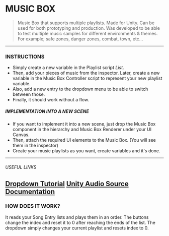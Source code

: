 # MUSIC BOX
> Music Box that supports multiple playlists. Made for Unity.
> Can be used for both prototyping and production.
> Was developed to be able to test multiple music samples for different environments & themes. For example; safe zones, danger zones, combat, town, etc...
***
### INSTRUCTIONS
* Simply create a new variable in the Playlist script _List<SongEntry>_. 
* Then, add your pieces of music from the inspector. Later, create a new variable in the Music Box Controller script to represent your new playlist variable. 
* Also, add a new entry to the dropdown menu to be able to switch between those. 
* Finally, it should work without a flow.
##### IMPLEMENTATION INTO A NEW SCENE
* If you want to implement it into a new scene, just drop the Music Box component in the hierarchy and Music Box Renderer under your UI Canvas.
* Then, attach the required UI elements to the Music Box. (You will see them in the inspector)
* Create your music playlists as you want, create variables and it's done.
---
###### USEFUL LINKS
[Dropdown Tutorial](https://gamedevdustin.medium.com/using-dropdowns-for-difficulty-in-unity-2021-urp-a33ffbc2ffed)
[Unity Audio Source Documentation](https://docs.unity3d.com/ScriptReference/AudioSource.html)
---
### HOW DOES IT WORK?
It reads your Song Entry lists and plays them in an order. The buttons change the index and reset it to 0 after reaching the ends of the list. The dropdown simply changes your current playlist and resets index to 0.
